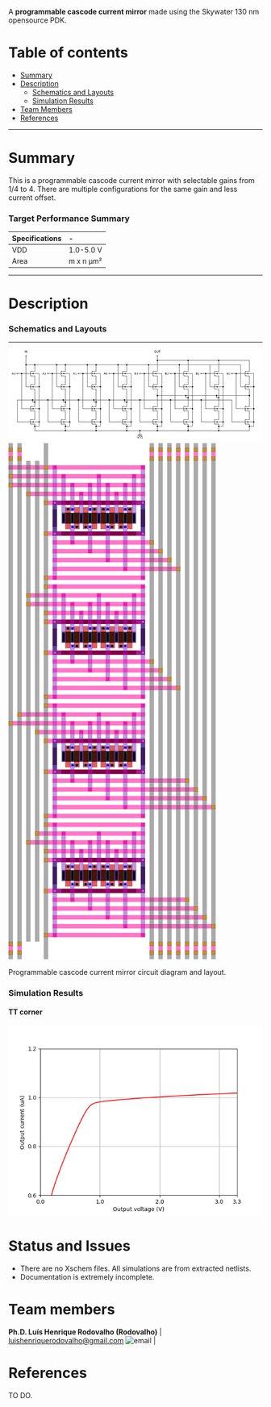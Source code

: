 A <b>programmable cascode current mirror</b> made using the Skywater 130 nm opensource PDK. </br>


Table of contents
==============================
<!--ts-->
  * [Summary](#Summary)
  * [Description](#Description)
    * [Schematics and Layouts](#Schematics-and-Layouts)
    * [Simulation Results](#Simulation-Results)
  * [Team Members](#Team-Members)
  * [References](#References)
<!--te-->

---
Summary
=======

This is a programmable cascode current mirror with selectable gains from 1/4 to 4. There are multiple configurations for the same gain and less current offset.

### Target Performance Summary

| Specifications        | -                            |
| :---                  | :---                         |
| VDD                   | 1.0-5.0 V                    |
| Area                  | m x n &mu;m²                 |

---
Description
===========

### Schematics and Layouts
---
![image](./lib/progmirror/figures/progmirror_circuit.png)
![image](./lib/progmirror/figures/progmirror_layout.png)

Programmable cascode current mirror circuit diagram and layout.

### Simulation Results

#### TT corner
![image](./lib/progmirror/plots/progmirror_tb0.png)

Status and Issues
============

* There are no Xschem files. All simulations are from extracted netlists.
* Documentation is extremely incomplete.

Team members
============

**Ph.D. Luís Henrique Rodovalho (Rodovalho)**
| [luishenriquerodovalho@gmail.com](mailto:luishenriquerodovalho@gmail.com?subject=Hi% "Hi!") <img width="15" src="https://cdn-icons-png.flaticon.com/128/2089/2089181.png" alt="email"> | 

References
==========

TO DO.

